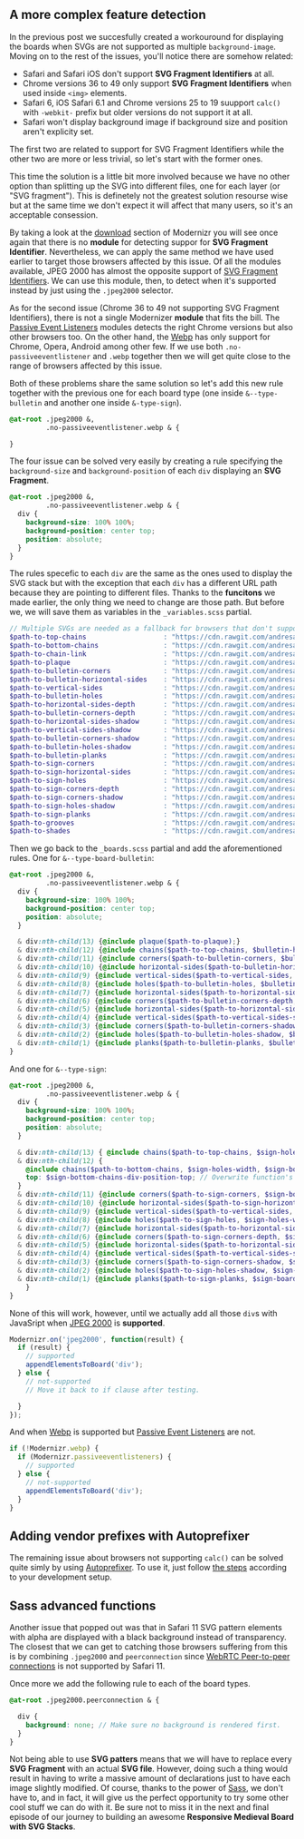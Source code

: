 ## A more complex feature detection

In the previous post we succesfully created a workouround for displaying the boards when SVGs are not supported as multiple `background-image`. Moving on to the rest of the issues, you'll notice there are somehow related:

- Safari and Safari iOS don't support **SVG Fragment Identifiers** at all.
- Chrome versions 36 to 49 only support **SVG Fragment Identifiers** when used inside `<img>` elements.
- Safari 6, iOS Safari 6.1 and Chrome versions 25 to 19 suupport `calc()` with `-webkit-` prefix but older versions do not support it at all.
- Safari won't display background image if background size and position aren't explicity set.

The first two are related to support for SVG Fragment Identifiers while the other two are more or less trivial, so let's start with the former ones.

This time the solution is a little bit more involved because we have no other option than splitting up the SVG into different files, one for each layer (or "SVG fragment"). This is definetely not the greatest solution resourse wise but at the same time we don't expect it will affect that many users, so it's an acceptable consession.

By taking a look at the [download] section of Modernizr you will see once again that there is no **module** for detecting suppor for **SVG Fragment Identifier**. Nevertheless, we can apply the same method we have used earlier to target those browsers affected by this issue. Of all the modules available, JPEG 2000 has almost the opposite support of [SVG Fragment Identifiers]. We can use this module, then, to detect when it's supported instead by just using the `.jpeg2000` selector.

As for the second issue (Chrome 36 to 49 not supporting SVG Fragment Identifiers), there is not a single Modernizer **module** that fits the bill. The [Passive Event Listeners] modules detects the right Chrome versions but also other browsers too. On the other hand, the [Webp] has only support for Chrome, Opera, Android among other few. If we use both `.no-passiveeventlistener` and `.webp` together then we will get quite close to the range of browsers affected by this issue.

Both of these problems share the same solution so let's add this new rule together with the previous one for each board type (one inside `&--type-bulletin` and another one inside `&-type-sign`).

```scss
@at-root .jpeg2000 &,
         .no-passiveeventlistener.webp & {

}
```

The four issue can be solved very easily by creating a rule specifying the `background-size` and `background-position` of each `div` displaying an **SVG Fragment**.

```scss
@at-root .jpeg2000 &,
         .no-passiveeventlistener.webp & {
  div {
    background-size: 100% 100%;
    background-position: center top;
    position: absolute;
  }
}
```

The rules specefic to each `div` are the same as the ones used to display the SVG stack but with the exception that each `div` has a different URL path because they are pointing to different files. Thanks to the **funcitons** we made earlier, the only thing we need to change are those path. But before we, we will save them as variables in the `_variables.scss` partial.

```scss
// Multiple SVGs are needed as a fallback for browsers that don't support SVG Fragment Identifiers.
$path-to-top-chains                   : "https://cdn.rawgit.com/andresangelini/f3415703d9665bc6d2e0fcdefd90c252/raw/8a9d7f56730094d681762638c76db1df3ffdd538/topChains.svg";
$path-to-bottom-chains                : "https://cdn.rawgit.com/andresangelini/96fc2fe2937f63997f972f203509bb28/raw/04eb599bf86ffce922d53071c8a10013743a3436/bottomChains.svg";
$path-to-chain-link                   : "https://cdn.rawgit.com/andresangelini/5969d4f442bb18ec3b81db61ab4202fe/raw/6a51402d5877ccfec47937952937af0d39aa7ddc/chainLink.svg";
$path-to-plaque                       : "https://cdn.rawgit.com/andresangelini/71186cfd071e53e4b229ef78ca60207f/raw/c33418e6d8c07c71914cc08bbc7e442d58a7f838/plaque.svg";
$path-to-bulletin-corners             : "https://cdn.rawgit.com/andresangelini/ba8d6301a441f9477aff3a93fc93a730/raw/32c534c1f196783a4243d4edd7ec1c268a0b9eaf/bulletinCorners.svg";
$path-to-bulletin-horizontal-sides    : "https://cdn.rawgit.com/andresangelini/6a8860e1d3de990f1ce5a7d27aa26a30/raw/2412b8174843f846425aad281f4ad7dab3146fd7/bulletinHorizontalSides.svg";
$path-to-vertical-sides               : "https://cdn.rawgit.com/andresangelini/22f602b5edb5671703ead1224719c029/raw/97d9e61f03bf75e1e75a4ce7a68b3ccaf6302f5c/verticalSides.svg";
$path-to-bulletin-holes               : "https://cdn.rawgit.com/andresangelini/0fd40f69566ddb6eed16ca9154a1cdbf/raw/5be1d70ebad0936f390a57c8fa04331361a70d76/bulletinHoles.svg";
$path-to-horizontal-sides-depth       : "https://cdn.rawgit.com/andresangelini/faa4ae5d44ce839a00161699039e70e4/raw/2a48fb59bd15ff0d96dd1e996a5157619ccea832/horizontalSidesDepth.svg";
$path-to-bulletin-corners-depth       : "https://cdn.rawgit.com/andresangelini/fc167511c668f4f22a843dd5ad032c4f/raw/9ca8e54fd838d1dcbb2ac84aee0dd0e5395b993b/bulletinCornersDepth.svg";
$path-to-horizontal-sides-shadow      : "https://cdn.rawgit.com/andresangelini/81f11231029c5ca6fbf1d8dcfa723319/raw/e2dceca30c636d82df3110583a6df4f508166b88/horizontalSidesShadow.svg";
$path-to-vertical-sides-shadow        : "https://cdn.rawgit.com/andresangelini/a9fc2dec3f4ce794ed0f4e35c5d723ac/raw/06960348119880580e6fb49b344c9f69793241bb/verticalSidesShadow.svg";
$path-to-bulletin-corners-shadow      : "https://cdn.rawgit.com/andresangelini/39b00b169ef54b45aadf7a1b90df9e9f/raw/bd9afd6fbeea29b140f32a58e038fc2c20e15836/bulletinCornersShadow.svg";
$path-to-bulletin-holes-shadow        : "https://cdn.rawgit.com/andresangelini/ea2cbe38787edd3feaa6c0b072f40b6c/raw/3dc3ba415a2d88b6bf86eb3ce830cbfcf3117b73/bulletinHolesShadow.svg";
$path-to-bulletin-planks              : "https://cdn.rawgit.com/andresangelini/04efef31dfb360e613711a8c37aa96fb/raw/311911b99a4d0855a5f47f8aec5a93ed93be67e4/bulletinPlanks.svg";
$path-to-sign-corners                 : "https://cdn.rawgit.com/andresangelini/00adf3ff339050dd484ef4133d581639/raw/9204a853448f0aef66be6aaaf09c40968d44e779/signCorners.svg";
$path-to-sign-horizontal-sides        : "https://cdn.rawgit.com/andresangelini/3e76e8ae560573c809d7af9c32d79519/raw/cecd5219dd3c54a2b6bb47014e08b5e4caec306f/signHorizontalSides.svg";
$path-to-sign-holes                   : "https://cdn.rawgit.com/andresangelini/62d7a5f742d96c5a8f4f6639f523b18e/raw/fc0c5666dfdf7daab0edf6ae2e5ea0bcf7a0da8c/signHoles.svg";
$path-to-sign-corners-depth           : "https://cdn.rawgit.com/andresangelini/ebd77441753241e7fe7715e732928f4e/raw/978b2b4cf77ac864b9b908b686c17e5c3f63d5e0/signCornersDepth.svg";
$path-to-sign-corners-shadow          : "https://cdn.rawgit.com/andresangelini/1914067a3580101541fe0c0db4b22128/raw/5a78a3dd2c18db6cd796157f2fcbbddbb9b5aeba/signCornersShadow.svg";
$path-to-sign-holes-shadow            : "https://cdn.rawgit.com/andresangelini/a1dcb47272d9745ee2a57dd4b73d5678/raw/6e0f2aa4de5bbe89e3877c0976ec470e74259189/signHolesShadow.svg";
$path-to-sign-planks                  : "https://cdn.rawgit.com/andresangelini/f0c776eef5d1a6edc29caa351c572075/raw/e20d6b5ff84f3428a45cd8a9cc8a3b0f11bde7f6/signPlanks.svg";
$path-to-grooves                      : "https://cdn.rawgit.com/andresangelini/af502b3b5a38fab3f465f6ea7aaab3fb/raw/92b99800106f4818b7f750fd768c7ee0008d7b54/grooves.svg";
$path-to-shades                       : "https://cdn.rawgit.com/andresangelini/b8c88924698d0c573c8332edd9077469/raw/48c4a78df192ce11cad5b2c6974f7f0c157af0e2/shades.svg";
```  

Then we go back to the `_boards.scss` partial and add the aforementioned rules. One for `&--type-board-bulletin`:

```scss
@at-root .jpeg2000 &,
         .no-passiveeventlistener.webp & {
  div {
    background-size: 100% 100%;
    background-position: center top;
    position: absolute;
  }

  & div:nth-child(13) {@include plaque($path-to-plaque);}
  & div:nth-child(12) {@include chains($path-to-top-chains, $bulletin-holes-width, $bulletin-chains-height, $bulletin-chains-position-top);}
  & div:nth-child(11) {@include corners($path-to-bulletin-corners, $bulletin-board-height, 0);}
  & div:nth-child(10) {@include horizontal-sides($path-to-bulletin-horizontal-sides, $bulletin-horizontal-width, $bulletin-board-height, 0);}
  & div:nth-child(9) {@include vertical-sides($path-to-vertical-sides, $bulletin-vertical-height, $bulletin-board-height, $bulletin-side-position-left, 1);}
  & div:nth-child(8) {@include holes($path-to-bulletin-holes, $bulletin-holes-width, $bulletin-board-height, 0);}
  & div:nth-child(7) {@include horizontal-sides($path-to-horizontal-sides-depth, $bulletin-horizontal-width, $bulletin-board-height, 0);}
  & div:nth-child(6) {@include corners($path-to-bulletin-corners-depth, $bulletin-board-height, 0);}
  & div:nth-child(5) {@include horizontal-sides($path-to-horizontal-sides-shadow, $bulletin-horizontal-width, $bulletin-board-height, 0);}
  & div:nth-child(4) {@include vertical-sides($path-to-vertical-sides-shadow, $bulletin-vertical-height, $bulletin-board-height, $bulletin-side-position-left, 1);}
  & div:nth-child(3) {@include corners($path-to-bulletin-corners-shadow, $bulletin-board-height, 0);}
  & div:nth-child(2) {@include holes($path-to-bulletin-holes-shadow, $bulletin-holes-shadow-width, $bulletin-board-height, 0);}
  & div:nth-child(1) {@include planks($path-to-bulletin-planks, $bulletin-board-height, 0);}
}
```

And one for `&--type-sign`:

```scss
@at-root .jpeg2000 &,
         .no-passiveeventlistener.webp & {
  div {
    background-size: 100% 100%;
    background-position: center top;
    position: absolute;
  }

  & div:nth-child(13) { @include chains($path-to-top-chains, $sign-holes-width, $sign-top-chains-height, $sign-chains-position-top);}
  & div:nth-child(12) {
    @include chains($path-to-bottom-chains, $sign-holes-width, $sign-bottom-chains-height, $sign-chains-position-top);
    top: $sign-bottom-chains-div-position-top; // Overwrite function's heihgt.
  }
  & div:nth-child(11) {@include corners($path-to-sign-corners, $sign-board-height, $sign-board-position-top);}
  & div:nth-child(10) {@include horizontal-sides($path-to-sign-horizontal-sides, $sign-horizontal-width, $sign-board-height, $sign-board-position-top);}
  & div:nth-child(9) {@include vertical-sides($path-to-vertical-sides, $sign-vertical-height, $sign-board-height, $sign-side-position-left, 2);}
  & div:nth-child(8) {@include holes($path-to-sign-holes, $sign-holes-width, $sign-board-height, $sign-board-position-top);}
  & div:nth-child(7) {@include horizontal-sides($path-to-horizontal-sides-depth, $sign-horizontal-width, $sign-board-height, $sign-board-position-top);}
  & div:nth-child(6) {@include corners($path-to-sign-corners-depth, $sign-board-height, $sign-board-position-top);}
  & div:nth-child(5) {@include horizontal-sides($path-to-horizontal-sides-shadow, $sign-horizontal-width, $sign-board-height, $sign-board-position-top);}
  & div:nth-child(4) {@include vertical-sides($path-to-vertical-sides-shadow, $sign-vertical-height, $sign-board-height, $sign-side-position-left, 2);}
  & div:nth-child(3) {@include corners($path-to-sign-corners-shadow, $sign-board-height, $sign-board-position-top);}
  & div:nth-child(2) {@include holes($path-to-sign-holes-shadow, $sign-holes-shadow-width, $sign-board-height, $sign-board-position-top);}
  & div:nth-child(1) {@include planks($path-to-sign-planks, $sign-board-height, $sign-board-position-top);}
    }
}
```

None of this will work, however, until we actually add all those `div`s with JavaSript when [JPEG 2000] is **supported**.

```javascript
Modernizr.on('jpeg2000', function(result) {
  if (result) {
    // supported
    appendElementsToBoard('div');
  } else {
    // not-supported
    // Move it back to if clause after testing.

  }
});
```

And when [Webp] is supported but [Passive Event Listeners] are not.

```javascript
if (!Modernizr.webp) {
  if (Modernizr.passiveeventlisteners) {
    // supported
  } else {
    // not-supported
    appendElementsToBoard('div');
  }
}
```

## Adding vendor prefixes with Autoprefixer

The remaining issue about browsers not supporting `calc()` can be solved quite simly by using [Autoprefixer]. To use it, just follow [the steps][Autoprefixer installation] according to your development setup.

## Sass advanced functions

Another issue that popped out was that in Safari 11 SVG pattern elements with alpha are displayed with a black background instead of transparency. The closest that we can get to catching those browsers suffering from this is by combining `.jpeg2000` and `peerconnection` since [WebRTC Peer-to-peer connections][peerconnections] is not supported by Safari 11.

Once more we add the following rule to each of the board types.

```scss
@at-root .jpeg2000.peerconnection & {

  div {
    background: none; // Make sure no background is rendered first.
  }
}
```

Not being able to use **SVG patters** means that we will have to replace every **SVG Fragment** with an actual **SVG file**. However, doing such a thing would result in having to write a massive amount of declarations just to have each image slightly modified. Of course, thanks to the power of [Sass], we don't have to, and in fact, it will give us the perfect opportunity to try some other cool stuff we can do with it. Be sure not to miss it in the next and final episode of our journey to building an awesome **Responsive Medieval Board with SVG Stacks**.


[download]: https://modernizr.com/download
[JPEG 2000]: https://caniuse.com/#search=jpeg
[SVG Fragment Identifiers]: https://caniuse.com/#search=svg%20fragme
[Passive Event Listeners]: https://caniuse.com/#search=passi
[Webp]: https://caniuse.com/#search=webp
[Autoprefixer]: http://autoprefixer.github.io/
[Autoprefixer installation]: https://github.com/postcss/autoprefixer#faq
[peerconnections]: https://caniuse.com/#search=peer
[Sass]: https://sass-lang.com/
